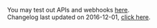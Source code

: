 You may test out APIs and webhooks <a href="http://sandbox-api.hubwire.com/1.0/api-explorer">here</a>.<br/>
Changelog last updated on 2016-12-01, <a href="http://sandbox-api.hubwire.com/1.0/changelog/storefront">click here</a>.